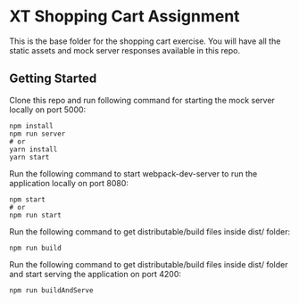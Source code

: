 # XT Shopping Cart Assignment

This is the base folder for the shopping cart exercise. You will have all the static assets and mock server responses available in this repo.

## Getting Started

Clone this repo and run following command for starting the mock server locally on port 5000:

```
npm install
npm run server
# or
yarn install
yarn start
```

Run the following command to start webpack-dev-server to run the application locally on port 8080:

```
npm start
# or
npm run start
```

Run the following command to get distributable/build files inside dist/ folder:

```
npm run build
```

Run the following command to get distributable/build files inside dist/ folder and start serving the application on port 4200:

```
npm run buildAndServe
```
